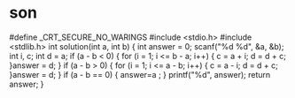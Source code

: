 # son
#define _CRT_SECURE_NO_WARINGS #include &lt;stdio.h> #include &lt;stdlib.h>  int solution(int a, int b) {        int answer = 0;     scanf("%d %d", &amp;a, &amp;b);     int i, c;     int d = a;     if (a - b &lt; 0) {             for (i = 1; i &lt;= b - a; i++) {                 c = a + i;                 d = d + c;             }answer = d;         }     if (a - b > 0) {         for (i = 1; i &lt;= a - b; i++) {             c = a - i;             d = d + c;         }answer = d;     }     if (a - b == 0) { answer=a ; }     printf("%d", answer);     return answer;     }
